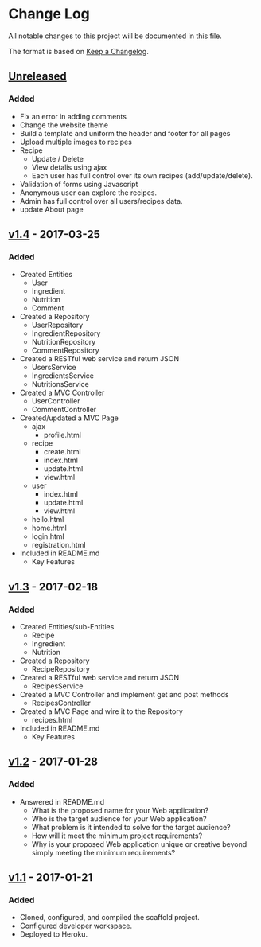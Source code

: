# Change Log
All notable changes to this project will be documented in this file.

The format is based on [Keep a Changelog](http://keepachangelog.com/).

## [Unreleased]
### Added
- Fix an error in adding comments
- Change the website theme
- Build a template and uniform the header and footer for all pages
- Upload multiple images to recipes
- Recipe
    - Update / Delete
    - View detalis using ajax
    - Each user has full control over its own recipes (add/update/delete).
- Validation of forms using Javascript
- Anonymous user can explore the recipes.
- Admin has full control over all users/recipes data.
- update About page

## [v1.4] - 2017-03-25
### Added
- Created Entities
    - User
    - Ingredient
    - Nutrition
    - Comment
- Created a Repository
    - UserRepository
    - IngredientRepository
    - NutritionRepository
    - CommentRepository
- Created a RESTful web service and return JSON
    - UsersService
    - IngredientsService
    - NutritionsService
- Created a MVC Controller
    - UserController
    - CommentController
- Created/updated a MVC Page
    - ajax
        - profile.html
    - recipe
        - create.html
        - index.html
        - update.html
        - view.html
    - user
        - index.html
        - update.html
        - view.html
    - hello.html
    - home.html
    - login.html
    - registration.html
- Included in README.md
    - Key Features

## [v1.3] - 2017-02-18
### Added
- Created Entities/sub-Entities
    - Recipe
    - Ingredient
    - Nutrition
- Created a Repository
    - RecipeRepository
- Created a RESTful web service and return JSON
    - RecipesService
- Created a MVC Controller and implement get and post methods
    - RecipesController
- Created a MVC Page and wire it to the Repository
    - recipes.html
- Included in README.md
    - Key Features

## [v1.2] - 2017-01-28
### Added
- Answered in README.md
    - What is the proposed name for your Web application?
    - Who is the target audience for your Web application?
    - What problem is it intended to solve for the target audience?
    - How will it meet the minimum project requirements?
    - Why is your proposed Web application unique or creative beyond simply meeting the minimum requirements?

## [v1.1] - 2017-01-21
### Added
- Cloned, configured, and compiled the scaffold project.
- Configured developer workspace.
- Deployed to Heroku.

[Unreleased]: https://github.com/infsci2560sp17/full-stack-web-MHarbi/compare/v1.2...HEAD
[v1.4]: https://github.com/infsci2560sp17/full-stack-web-MHarbi/compare/v1.3...v1.4
[v1.3]: https://github.com/infsci2560sp17/full-stack-web-MHarbi/compare/v1.2...v1.3
[v1.2]: https://github.com/infsci2560sp17/full-stack-web-MHarbi/compare/v1.1...v1.2
[v1.1]: https://github.com/infsci2560sp17/full-stack-web-MHarbi/compare/...v1.1

